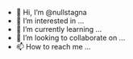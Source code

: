 - 👋 Hi, I’m @nullstagna
- 👀 I’m interested in ...
- 🌱 I’m currently learning ...
- 💞️ I’m looking to collaborate on ...
- 📫 How to reach me ...

<!---
nullstagna/nullstagna is a ✨ special ✨ repository because its `README.md` (this file) appears on your GitHub profile.
You can click the Preview link to take a look at your changes.
--->
